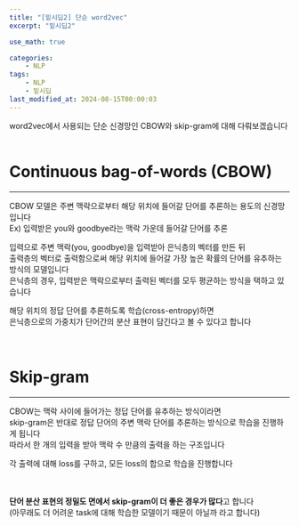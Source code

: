 ```yaml
---
title: "[밑시딥2] 단순 word2vec"
excerpt: "밑시딥2"

use_math: true

categories:
    - NLP
tags:
    - NLP
    - 밑시딥
last_modified_at: 2024-08-15T00:00:03
---
```


<!--bundle exec jekyll serve : 임시 확인-->

word2vec에서 사용되는 단순 신경망인 CBOW와 skip-gram에 대해 다뤄보겠습니다
<br>
<br>

# Continuous bag-of-words (CBOW)
---
CBOW 모델은 주변 맥락으로부터 해당 위치에 들어갈 단어를 추론하는 용도의 신경망입니다<br>
Ex) 입력받은 you와 goodbye라는 맥락 가운데 들어갈 단어를 추론<br>

입력으로 주변 맥락(you, goodbye)을 입력받아 은닉층의 벡터를 만든 뒤<br>
출력층의 벡터로 출력함으로써 해당 위치에 들어갈 가장 높은 확률의 단어를 유추하는 방식의 모델입니다<br>
은닉층의 경우, 입력받은 맥락으로부터 출력된 벡터를 모두 평균하는 방식을 택하고 있습니다<br>

해당 위치의 정답 단어를 추론하도록 학습(cross-entropy)하면<br>
은닉층으로의 가중치가 단어간의 분산 표현이 담긴다고 볼 수 있다고 합니다<br>
<br>
<br>

# Skip-gram
---
CBOW는 맥락 사이에 들어가는 정답 단어를 유추하는 방식이라면<br>
skip-gram은 반대로 정답 단어의 주변 맥락 단어를 추론하는 방식으로 학습을 진행하게 됩니다<br>
따라서 한 개의 입력을 받아 맥락 수 만큼의 출력을 하는 구조입니다<br>

각 출력에 대해 loss를 구하고, 모든 loss의 합으로 학습을 진행합니다<br>
<br>
<br>

**단어 분산 표현의 정밀도 면에서 skip-gram이 더 좋은 경우가 많다**고 합니다<br>
(아무래도 더 어려운 task에 대해 학습한 모델이기 때문이 아닐까 라고 합니다)